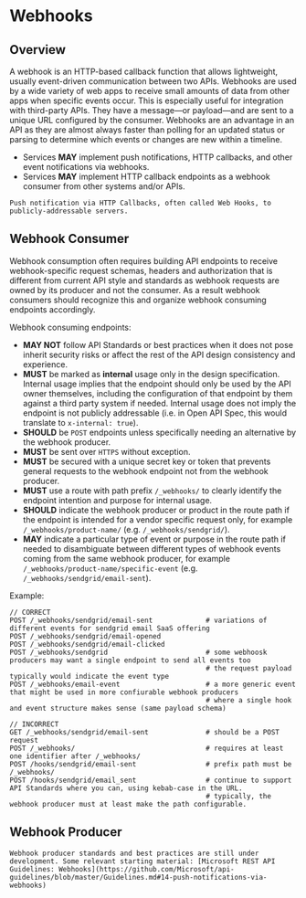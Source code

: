 # Webhooks

## Overview

A webhook is an HTTP-based callback function that allows lightweight, usually event-driven communication between two APIs. Webhooks are used by a wide variety of web apps to receive small amounts of data from other apps when specific events occur. This is especially useful for integration with third-party APIs. They have a message—or payload—and are sent to a unique URL configured by the consumer. Webhooks are an advantage in an API as they are almost always faster than polling for an updated status or parsing to determine which events or changes are new within a timeline. 


- Services **MAY** implement push notifications, HTTP callbacks, and other event notifications via webhooks.
- Services **MAY** implement HTTP callback endpoints as a webhook consumer from other systems and/or APIs.

```note
Push notification via HTTP Callbacks, often called Web Hooks, to publicly-addressable servers.
```

## Webhook Consumer

Webhook consumption often requires building API endpoints to receive webhook-specific request schemas, headers and authorization that is different from current API style and standards as webhook requests are owned by its producer and not the consumer. As a result webhook consumers should recognize this and organize webhook consuming endpoints accordingly.

Webhook consuming endpoints:
- **MAY NOT** follow API Standards or best practices when it does not pose inherit security risks or affect the rest of the API design consistency and experience.
- **MUST** be marked as **internal** usage only in the design specification. Internal usage implies that the endpoint should only be used by the API owner themselves, including the configuration of that endpoint by them against a third party system if needed. Internal usage does not imply the endpoint is not publicly addressable (i.e. in Open API Spec, this would translate to `x-internal: true`). <a name="sps-webhooks-internal" href="#sps-webhooks-internal"><i class="fa fa-check-circle" title="#sps-webhooks-internal"></i></a>
- **SHOULD** be `POST` endpoints unless specifically needing an alternative by the webhook producer. <a name="sps-webhooks-post" href="#sps-webhooks-post"><i class="fa fa-check-circle" title="#sps-webhooks-post"></i></a>
- **MUST** be sent over `HTTPS` without exception.
- **MUST** be secured with a unique secret key or token that prevents general requests to the webhook endpoint not from the webhook producer.
- **MUST** use a route with path prefix `/_webhooks/` to clearly identify the endpoint intention and purpose for internal usage. <a name="sps-webhooks-path" href="#sps-webhooks-path"><i class="fa fa-check-circle" title="#sps-webhooks-path"></i></a>
- **SHOULD** indicate the webhook producer or product in the route path if the endpoint is intended for a vendor specific request only, for example `/_webhooks/product-name/` (e.g. `/_webhooks/sendgrid/`).
- **MAY** indicate a particular type of event or purpose in the route path if needed to disambiguate between different types of webhook events coming from the same webhook producer, for example `/_webhooks/product-name/specific-event` (e.g. `/_webhooks/sendgrid/email-sent`).

Example:
```
// CORRECT
POST /_webhooks/sendgrid/email-sent             # variations of different events for sendgrid email SaaS offering
POST /_webhooks/sendgrid/email-opened
POST /_webhooks/sendgrid/email-clicked
POST /_webhooks/sendgrid                        # some webhoosk producers may want a single endpoint to send all events too
                                                # the request payload typically would indicate the event type
POST /_webhooks/email-event                     # a more generic event that might be used in more confiurable webhook producers
                                                # where a single hook and event structure makes sense (same payload schema)
                                    
// INCORRECT
GET /_webhooks/sendgrid/email-sent              # should be a POST request      
POST /_webhooks/                                # requires at least one identifier after /_webhooks/
POST /hooks/sendgrid/email-sent                 # prefix path must be /_webhooks/
POST /hooks/sendgrid/email_sent                 # continue to support API Standards where you can, using kebab-case in the URL.
                                                # typically, the webhook producer must at least make the path configurable.
```

## Webhook Producer

```note
Webhook producer standards and best practices are still under development. Some relevant starting material: [Microsoft REST API Guidelines: Webhooks](https://github.com/Microsoft/api-guidelines/blob/master/Guidelines.md#14-push-notifications-via-webhooks)
```
